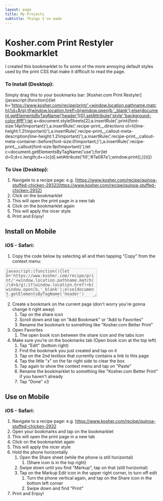 ```yaml
---
layout: page
title: My Projects
subtitle: Things I've made
---
```


# Kosher.com Print Restyler Bookmarklet

I created this bookmarklet to fix some of the more annoying default styles used by the print CSS that make it difficult to read the page.

### To Install (Desktop):
Simply drag this to your bookmarks bar:
[Kosher.com Print Restyler](javascript:(function(){let b='https://www.kosher.com/recipe/print/'+window.location.pathname.match(/\d+$/g);if(window.location.href!=b)window.open(b,'_blank');else{document.getElementsByTagName('header')[0].setAttribute('style','background-color:#fff');let a=document.styleSheets[2];a.insertRule('.print{font-size:14pt!important}'),a.insertRule('.recipe-print__directions ol>li{line-height:1.2!important}'),a.insertRule('.recipe-print__callout-meta-description{line-height:1.2!important}'),a.insertRule('.recipe-print__callout-meta-container::before{font-size:0!important;}'),a.insertRule('.recipe-print__callout{font-size:9pt!important}');let c=document.getElementsByTagName('use');for(let d=0;d<c.length;d++)c[d].setAttribute('fill','#7a087a');window.print();}})())

### To Use (Desktop):
1. Navigate to a recipe page: e.g. [https://www.kosher.com/recipe/quinoa-stuffed-chicken-2932](https://www.kosher.com/recipe/quinoa-stuffed-chicken-2932)
2. Click on the bookmarklet
  1. This will open the print page in a new tab
3. Click on the bookmarklet again
  1. This will apply the nicer style
4. Print and Enjoy!

## Install on Mobile
### iOS - Safari:

1. Copy the code below by selecting all and then tapping "Copy" from the context menu:
<textarea cols="35" rows="6" disabled autofocus style="font-family:monospace;opacity:1">javascript:(function(){let b='https://www.kosher.com/recipe/print/'+window.location.pathname.match(/\d+$/g);if(window.location.href!=b)window.open(b,'_blank');else{document.getElementsByTagName('header')[0].setAttribute('style','background-color:#fff');let a=document.styleSheets[2];a.insertRule('.print{font-size:14pt!important}'),a.insertRule('.recipe-print__directions ol>li{line-height:1.2!important}'),a.insertRule('.recipe-print__callout-meta-description{line-height:1.2!important}'),a.insertRule('.recipe-print__callout-meta-container::before{font-size:0!important;}'),a.insertRule('.recipe-print__callout{font-size:9pt!important}');let c=document.getElementsByTagName('use');for(let d=0;d<c.length;d++)c[d].setAttribute('fill','#7a087a');}})()</textarea>
2. Create a bookmark on the current page (don't worry you're gonna change it right away)
	1. Tap on the share icon
	2. Scroll down and tap on "Add Bookmark" or "Add to Favorites"
	3. Rename the bookmark to something like "Kosher.com Better Print"
3. Open Favorites
	1. The open book icon between the share icon and the tabs icon
4. Make sure you're on the bookmarks tab (Open book icon at the top left)
	1. Tap "Edit" (bottom right)
	2. Find the bookmark you just created and tap on it
	3. Tap on the 2nd textbox that currently contains a link to this page
	4. Tap the little "x" on the far right side to clear the box
	5. Tap again to show the context menu and tap on "Paste"
	6. Rename the bookmarklet to something like "Kosher.com Better Print" if you haven't already
	7. Tap "Done" x3

## Use on Mobile
### iOS - Safari:
1. Navigate to a recipe page: e.g. <a href="https://www.kosher.com/recipe/quinoa-stuffed-chicken-2932" target="_blank">https://www.kosher.com/recipe/quinoa-stuffed-chicken-2932</a>
2. Open your bookmarks and tap on the bookmarklet
  1. This will open the print page in a new tab
3. Click on the bookmarklet again
  1. This will apply the nicer style
4. Hold the phone horizontally
	1. Open the Share sheet (while the phone is still horizontal)
		1. (Share icon is in the top right) 
	2. Swipe down until you find "Markup", tap on that (still horizontal)
	3. Tap on the Markup Edit icon in the upper right corner, to turn off edit
		1. Turn the phone vertical again, and tap on the Share icon in the bottom left corner
		2. Swipe down and find "Print"
5. Print and Enjoy!